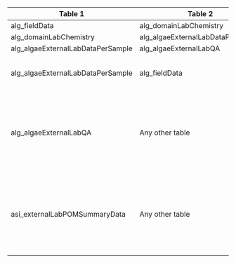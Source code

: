 |Table 1|Table 2|Join by field(s)|
|------------------------|------------------------|-------------------------------|
alg_fieldData|alg_domainLabChemistry|parentSampleID
alg_domainLabChemistry|alg_algaeExternalLabDataPerSample|sampleID
alg_algaeExternalLabDataPerSample|alg_algaeExternalLabQA|batchID, sampleID
alg_algaeExternalLabDataPerSample|alg_fieldData|Requires intermediate table: join via alg_domainLabChemistry table
alg_algaeExternalLabQA|Any other table|Join not recommended. Quality control data can be connected to analyses by laboratoryName, analyte, and overlap of analysisDate with lab-specific start and end dates.
asi_externalLabPOMSummaryData|Any other table|Join not recommended. Quality control data can be connected to analyses by laboratoryName, analyte, and overlap of analysisDate with lab-specific start and end dates.
